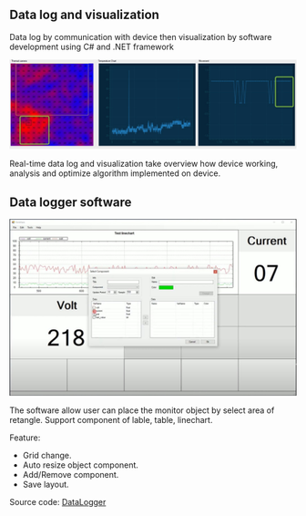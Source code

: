 ## Data log and visualization
Data log by communication with device then visualization by software development using C# and .NET framework

![](assets/img/data_log_visualization.jpg)

Real-time data log and visualization take overview how device working, analysis and optimize algorithm implemented on device.

## Data logger software

![](assets/img/data_log_software.jpg)

The software allow user can place the monitor object by select area of retangle. Support component of lable, table, linechart.

Feature:
- Grid change.
- Auto resize object component.
- Add/Remove component.
- Save layout.

Source code: [DataLogger](https://github.com/pnt325/DataLogger)
